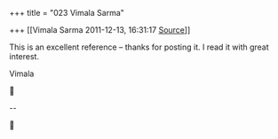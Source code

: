+++
title = "023 Vimala Sarma"

+++
[[Vimala Sarma	2011-12-13, 16:31:17 [Source](https://groups.google.com/g/samskrita/c/LWd4m62YRCw)]]



This is an excellent reference – thanks for posting it. I read it with great interest.

Vimala



--  




